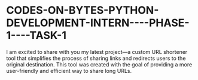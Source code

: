 # CODES-ON-BYTES-PYTHON-DEVELOPMENT-INTERN----PHASE-1----TASK-1
I am excited to share with you my latest project—a custom URL shortener tool that simplifies the process of sharing links and redirects users to the original destination. This tool was created with the goal of providing a more user-friendly and efficient way to share long URLs.
